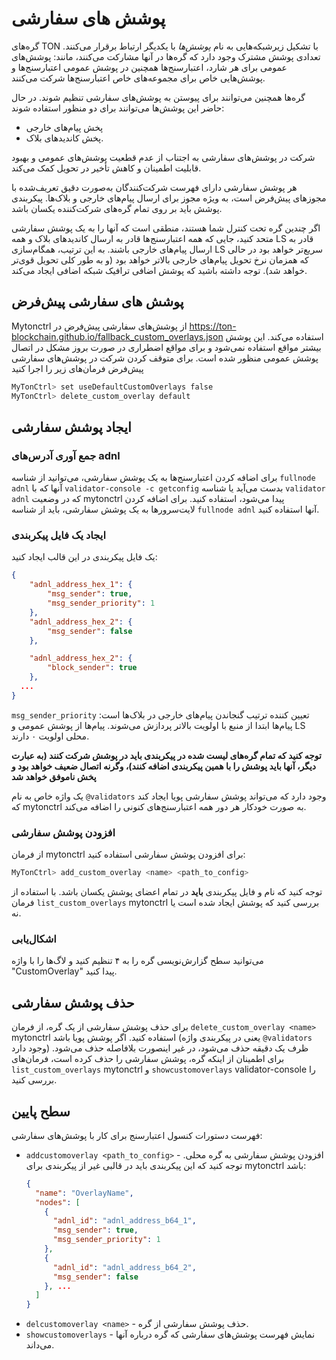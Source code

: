 # پوشش های سفارشی

گره‌های TON با تشکیل زیرشبکه‌هایی به نام *پوشش‌ها* با یکدیگر ارتباط برقرار می‌کنند. تعدادی پوشش مشترک وجود دارد که گره‌ها در آنها مشارکت می‌کنند، مانند: پوشش‌های عمومی برای هر شارد، اعتبارسنج‌ها همچنین در پوشش عمومی اعتبارسنج‌ها و پوشش‌هایی خاص برای مجموعه‌های خاص اعتبارسنج‌ها شرکت می‌کنند.

گره‌ها همچنین می‌توانند برای پیوستن به پوشش‌های سفارشی تنظیم شوند.
در حال حاضر این پوشش‌ها می‌توانند برای دو منظور استفاده شوند:

- پخش پیام‌های خارجی
- پخش کاندیدهای بلاک.

شرکت در پوشش‌های سفارشی به اجتناب از عدم قطعیت پوشش‌های عمومی و بهبود قابلیت اطمینان و کاهش تأخیر در تحویل کمک می‌کند.

هر پوشش سفارشی دارای فهرست شرکت‌کنندگان به‌صورت دقیق تعریف‌شده با مجوزهای پیش‌فرض است، به ویژه مجوز برای ارسال پیام‌های خارجی و بلاک‌ها. پیکربندی پوشش باید بر روی تمام گره‌های شرکت‌کننده یکسان باشد.

اگر چندین گره تحت کنترل شما هستند، منطقی است که آنها را به یک پوشش سفارشی متحد کنید، جایی که همه اعتبارسنج‌ها قادر به ارسال کاندیدهای بلاک و همه LS قادر به ارسال پیام‌های خارجی باشند. به این ترتیب، همگام‌سازی LS سریع‌تر خواهد بود در حالی که همزمان نرخ تحویل پیام‌های خارجی بالاتر خواهد بود (و به طور کلی تحویل قوی‌تر خواهد شد). توجه داشته باشید که پوشش اضافی ترافیک شبکه اضافی ایجاد می‌کند.

## پوشش های سفارشی پیش‌فرض

Mytonctrl از پوشش‌های سفارشی پیش‌فرض در https://ton-blockchain.github.io/fallback_custom_overlays.json استفاده می‌کند. این پوشش بیشتر مواقع استفاده نمی‌شود و برای مواقع اضطراری در صورت بروز مشکل در اتصال پوشش عمومی منظور شده است.
برای متوقف کردن شرکت در پوشش‌های سفارشی پیش‌فرض فرمان‌های زیر را اجرا کنید

```bash
MyTonCtrl> set useDefaultCustomOverlays false
MyTonCtrl> delete_custom_overlay default
```

## ایجاد پوشش سفارشی

### جمع آوری آدرس‌های adnl

برای اضافه کردن اعتبارسنج‌ها به یک پوشش سفارشی، می‌توانید از شناسه `fullnode adnl` آنها که با `validator-console -c getconfig` بدست می‌آید یا شناسه `validator adnl` که در وضعیت mytonctrl پیدا می‌شود، استفاده کنید.
برای اضافه کردن لایت‌سرورها به یک پوشش سفارشی، باید از شناسه `fullnode adnl` آنها استفاده کنید.

### ایجاد یک فایل پیکربندی

یک فایل پیکربندی در این قالب ایجاد کنید:

```json
{
    "adnl_address_hex_1": {
        "msg_sender": true,
        "msg_sender_priority": 1
    },
    "adnl_address_hex_2": {
        "msg_sender": false
    },

    "adnl_address_hex_2": {
        "block_sender": true
    },
  ...
}
```

`msg_sender_priority` تعیین کننده ترتیب گنجاندن پیام‌های خارجی در بلاک‌ها است: پیام‌ها ابتدا از منبع با اولویت بالاتر پردازش می‌شوند. پیام‌ها از پوشش عمومی و LS محلی اولویت ۰ دارند.

**توجه کنید که تمام گره‌های لیست شده در پیکربندی باید در پوشش شرکت کنند (به عبارت دیگر، آنها باید پوشش را با همین پیکربندی اضافه کنند)، وگرنه اتصال ضعیف خواهد بود و پخش ناموفق خواهد شد**

یک واژه خاص به نام `@validators` وجود دارد که می‌تواند پوشش سفارشی پویا ایجاد کند که mytonctrl به صورت خودکار هر دور همه اعتبارسنج‌های کنونی را اضافه می‌کند.

### افزودن پوشش سفارشی

از فرمان mytonctrl برای افزودن پوشش سفارشی استفاده کنید:

```bash
MyTonCtrl> add_custom_overlay <name> <path_to_config>
```

توجه کنید که نام و فایل پیکربندی **باید** در تمام اعضای پوشش یکسان باشد. با استفاده از فرمان `list_custom_overlays` mytonctrl بررسی کنید که پوشش ایجاد شده است یا نه.

### اشکال‌یابی

می‌توانید سطح گزارش‌نویسی گره را به ۴ تنظیم کنید و لاگ‌ها را با واژه "CustomOverlay" پیدا کنید.

## حذف پوشش سفارشی

برای حذف پوشش سفارشی از یک گره، از فرمان `delete_custom_overlay <name>` mytonctrl استفاده کنید. اگر پوشش پویا باشد (یعنی در پیکربندی واژه `@validators` وجود دارد) ظرف یک دقیقه حذف می‌شود، در غیر اینصورت بلافاصله حذف می‌شود. برای اطمینان از اینکه گره، پوشش سفارشی را حذف کرده است، فرمان‌های `list_custom_overlays` mytonctrl و `showcustomoverlays` validator-console را بررسی کنید.

## سطح پایین

فهرست دستورات کنسول اعتبارسنج برای کار با پوشش‌های سفارشی:

- `addcustomoverlay <path_to_config>` - افزودن پوشش سفارشی به گره محلی. توجه کنید که این پیکربندی باید در قالبی غیر از پیکربندی برای mytonctrl باشد:
  ```json
  {
    "name": "OverlayName",
    "nodes": [
      {
        "adnl_id": "adnl_address_b64_1",
        "msg_sender": true,
        "msg_sender_priority": 1
      },
      {
        "adnl_id": "adnl_address_b64_2",
        "msg_sender": false
      }, ...
    ]
  }
  ```
- `delcustomoverlay <name>` - حذف پوشش سفارشی از گره.
- `showcustomoverlays` - نمایش فهرست پوشش‌های سفارشی که گره درباره آنها می‌داند.

